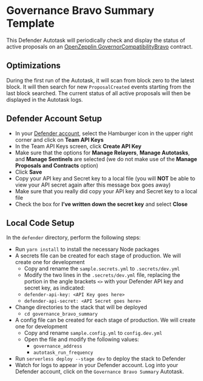# Governance Bravo Summary Template

This Defender Autotask will periodically check and display the status of active proposals on an [OpenZepplin GovernorCompatibilityBravo](https://docs.openzeppelin.com/contracts/4.x/api/governance#GovernorCompatibilityBravo) contract.

## Optimizations

During the first run of the Autotask, it will scan from block zero to the latest block.  It will then search for new `ProposalCreated` events starting from the last block searched.  The current status of all active proposals will then be displayed in the Autotask logs.


## Defender Account Setup

- In your [Defender account](https://defender.openzeppelin.com/), select the Hamburger icon in the upper right corner and click on **Team API Keys**
- In the Team API Keys screen, click **Create API Key**
- Make sure that the options for **Manage Relayers**, **Manage Autotasks**, and **Manage Sentinels** are selected (we do not make use of the **Manage Proposals and Contracts** option)
- Click **Save**
- Copy your API key and Secret key to a local file (you will **NOT** be able to view your API secret again after this message box goes away)
- Make sure that you really did copy your API key and Secret key to a local file
- Check the box for **I’ve written down the secret key** and select **Close**

## Local Code Setup

In the `defender` directory, perform the following steps:

- Run `yarn install` to install the necessary Node packages
- A secrets file can be created for each stage of production. We will create one for development
  - Copy and rename the `sample.secrets.yml` to `.secrets/dev.yml`
  - Modify the two lines in the `.secrets/dev.yml` file, replacing the portion in the angle brackets `<>` with your Defender API key and secret key, as indicated:
  - `defender-api-key: <API Key goes here>`
  - `defender-api-secret: <API Secret goes here>`
- Change directories to the stack that will be deployed
  - `cd governance_bravo_summary`
- A config file can be created for each stage of production. We will create one for development
  - Copy and rename `sample.config.yml` to `config.dev.yml`
  - Open the file and modify the following values:
    - `governance_address` 
    - `autotask_run_frequency`
- Run `serverless deploy --stage dev` to deploy the stack to Defender
- Watch for logs to appear in your Defender account.  Log into your Defender account, click on the `Governance Bravo Summary` Autotask.
